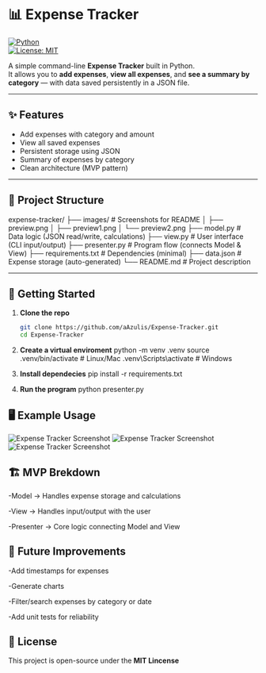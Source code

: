 # 📊 Expense Tracker

[![Python](https://img.shields.io/badge/python-3.10%2B-blue.svg)](https://www.python.org/)  
[![License: MIT](https://img.shields.io/badge/License-MIT-green.svg)](LICENSE)

A simple command-line **Expense Tracker** built in Python.  
It allows you to **add expenses**, **view all expenses**, and **see a summary by category** — with data saved persistently in a JSON file.

---

## ✨ Features
- Add expenses with category and amount  
- View all saved expenses  
- Persistent storage using JSON  
- Summary of expenses by category  
- Clean architecture (MVP pattern)

---

## 📂 Project Structure
expense-tracker/
├── images/ # Screenshots for README
│ ├── preview.png
│ ├── preview1.png
│ └── preview2.png
├── model.py # Data logic (JSON read/write, calculations)
├── view.py # User interface (CLI input/output)
├── presenter.py # Program flow (connects Model & View)
├── requirements.txt # Dependencies (minimal)
├── data.json # Expense storage (auto-generated)
└── README.md # Project description


---

## 🚀 Getting Started

1. **Clone the repo**
   ```bash
   git clone https://github.com/aAzulis/Expense-Tracker.git
   cd Expense-Tracker

2. **Create a virtual enviroment**
    python -m venv .venv
    source .venv/bin/activate  # Linux/Mac
    .venv\Scripts\activate # Windows

3. **Install dependecies**
    pip install -r requirements.txt

4. **Run the program**
    python presenter.py

## 🖥️ Example Usage
![Expense Tracker Screenshot](images/preview.png) 
![Expense Tracker Screenshot](images/preview1.png) 
![Expense Tracker Screenshot](images/preview2.png)

## 🏗️ MVP Brekdown
-Model → Handles expense storage and calculations

-View → Handles input/output with the user

-Presenter → Core logic connecting Model and View

## 📌 Future Improvements
-Add timestamps for expenses

-Generate charts

-Filter/search expenses by category or date

-Add unit tests for reliability

## 📜 License
This project is open-source under the **MIT Lincense**